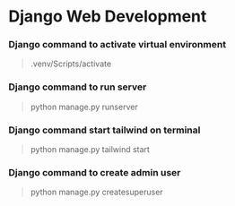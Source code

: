 # Django Web Development

### Django command to activate virtual environment
> .venv/Scripts/activate

### Django command to run server
> python manage.py runserver

### Django command start tailwind on terminal
> python manage.py tailwind start  

### Django command to create admin user
> python manage.py createsuperuser

